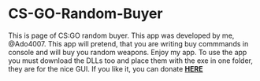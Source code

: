 # CS-GO-Random-Buyer

This is page of CS:GO random buyer.
This app was developed by me, @Ado4007.
This app will pretend, that you are writing buy commmands in console and will buy you random weapons.
Enjoy my app. To use the app you must download the DLLs too and place them with the exe in one folder, they are for the nice GUI.
If you like it, you can donate <a href = 'https://www.paypal.com/sk/cgi-bin/webscr?cmd=_flow&SESSION=9YBkWA-7pTEQ1X0d-2MA386t2Cz9tcreFBuSTgWYnU20FNpLxFX_kpcMBPq&dispatch=5885d80a13c0db1f8e263663d3faee8d333dc9aadeed3fe0b5b299d55fd35542'><b>HERE</b></a>
